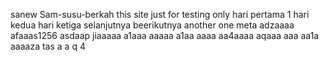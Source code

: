 sanew Sam-susu-berkah
this site just for testing only
hari pertama 1
hari kedua
hari ketiga
selanjutnya
beerikutnya
another one
meta
adzaaaa
afaaas1256
asdaap
jiaaaaa
a1aaa
aaaaa
a1aa
aaaa
aa4aaaa
aqaaa
aaa
aa1a
aaaaza
tas
a
a
q
4
